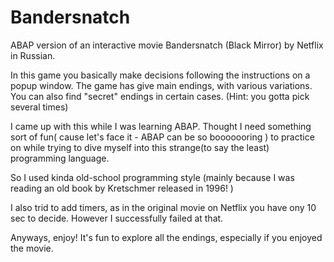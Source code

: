# Bandersnatch
ABAP version of an interactive movie Bandersnatch (Black Mirror) by Netflix in Russian.

In this game you basically make decisions following the instructions on a popup window.
The game has give main endings, with various variations. 
You can also find "secret" endings in certain cases. (Hint: you gotta pick several times)

I came up with this while I was learning ABAP. 
Thought I need something sort of fun( cause let's face it - ABAP can be so booooooring ) 
to practice on while trying to dive myself into this strange(to say the least) 
programming language.

So I used kinda old-school programming style 
(mainly because I was reading an old book by Kretschmer released in 1996! )

I also trid to add timers, as in the original movie on Netflix you have ony 10 sec to decide.
However I successfully failed at that.

Anyways, enjoy! It's fun to explore all the endings, especially if you enjoyed the movie.

